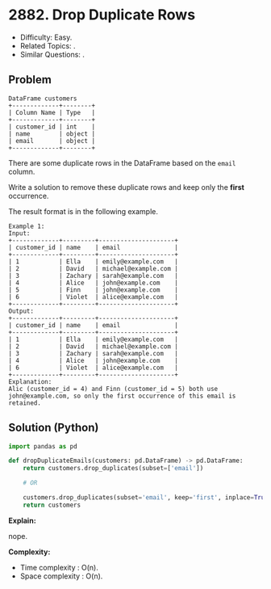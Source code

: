 # 2882. Drop Duplicate Rows

- Difficulty: Easy.
- Related Topics: .
- Similar Questions: .

## Problem

```
DataFrame customers
+-------------+--------+
| Column Name | Type   |
+-------------+--------+
| customer_id | int    |
| name        | object |
| email       | object |
+-------------+--------+
```

There are some duplicate rows in the DataFrame based on the `email` column.

Write a solution to remove these duplicate rows and keep only the **first** occurrence.

The result format is in the following example.



```
Example 1:
Input:
+-------------+---------+---------------------+
| customer_id | name    | email               |
+-------------+---------+---------------------+
| 1           | Ella    | emily@example.com   |
| 2           | David   | michael@example.com |
| 3           | Zachary | sarah@example.com   |
| 4           | Alice   | john@example.com    |
| 5           | Finn    | john@example.com    |
| 6           | Violet  | alice@example.com   |
+-------------+---------+---------------------+
Output:
+-------------+---------+---------------------+
| customer_id | name    | email               |
+-------------+---------+---------------------+
| 1           | Ella    | emily@example.com   |
| 2           | David   | michael@example.com |
| 3           | Zachary | sarah@example.com   |
| 4           | Alice   | john@example.com    |
| 6           | Violet  | alice@example.com   |
+-------------+---------+---------------------+
Explanation:
Alic (customer_id = 4) and Finn (customer_id = 5) both use john@example.com, so only the first occurrence of this email is retained.
```

## Solution (Python)

```python
import pandas as pd

def dropDuplicateEmails(customers: pd.DataFrame) -> pd.DataFrame:
    return customers.drop_duplicates(subset=['email'])

    # OR

    customers.drop_duplicates(subset='email', keep='first', inplace=True)
    return customers
```

**Explain:**

nope.

**Complexity:**

- Time complexity : O(n).
- Space complexity : O(n).
